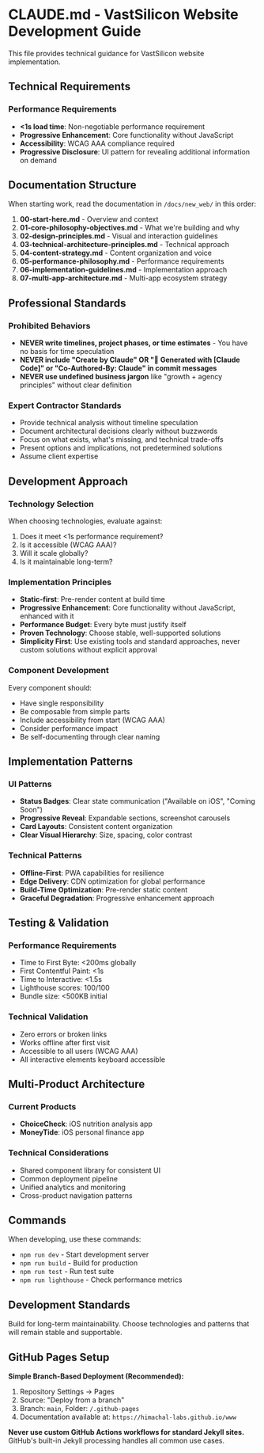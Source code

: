 # CLAUDE.md - VastSilicon Website Development Guide

This file provides technical guidance for VastSilicon website implementation.

## Technical Requirements

### Performance Requirements
- **<1s load time**: Non-negotiable performance requirement
- **Progressive Enhancement**: Core functionality without JavaScript
- **Accessibility**: WCAG AAA compliance required
- **Progressive Disclosure**: UI pattern for revealing additional information on demand

## Documentation Structure

When starting work, read the documentation in `/docs/new_web/` in this order:

1. **00-start-here.md** - Overview and context
2. **01-core-philosophy-objectives.md** - What we're building and why
4. **02-design-principles.md** - Visual and interaction guidelines
5. **03-technical-architecture-principles.md** - Technical approach
6. **04-content-strategy.md** - Content organization and voice
7. **05-performance-philosophy.md** - Performance requirements
8. **06-implementation-guidelines.md** - Implementation approach
9. **07-multi-app-architecture.md** - Multi-app ecosystem strategy

## Professional Standards

### Prohibited Behaviors
- **NEVER write timelines, project phases, or time estimates** - You have no basis for time speculation
- **NEVER include "Create by Claude" OR "🤖 Generated with [Claude Code]" or "Co-Authored-By: Claude" in commit messages**
- **NEVER use undefined business jargon** like "growth + agency principles" without clear definition

### Expert Contractor Standards
- Provide technical analysis without timeline speculation
- Document architectural decisions clearly without buzzwords
- Focus on what exists, what's missing, and technical trade-offs
- Present options and implications, not predetermined solutions
- Assume client expertise

## Development Approach

### Technology Selection
When choosing technologies, evaluate against:
1. Does it meet <1s performance requirement?
2. Is it accessible (WCAG AAA)?
3. Will it scale globally?
4. Is it maintainable long-term?

### Implementation Principles
- **Static-first**: Pre-render content at build time
- **Progressive Enhancement**: Core functionality without JavaScript, enhanced with it
- **Performance Budget**: Every byte must justify itself
- **Proven Technology**: Choose stable, well-supported solutions
- **Simplicity First**: Use existing tools and standard approaches, never custom solutions without explicit approval

### Component Development
Every component should:
- Have single responsibility
- Be composable from simple parts
- Include accessibility from start (WCAG AAA)
- Consider performance impact
- Be self-documenting through clear naming

## Implementation Patterns

### UI Patterns
- **Status Badges**: Clear state communication ("Available on iOS", "Coming Soon")
- **Progressive Reveal**: Expandable sections, screenshot carousels
- **Card Layouts**: Consistent content organization
- **Clear Visual Hierarchy**: Size, spacing, color contrast

### Technical Patterns
- **Offline-First**: PWA capabilities for resilience
- **Edge Delivery**: CDN optimization for global performance
- **Build-Time Optimization**: Pre-render static content
- **Graceful Degradation**: Progressive enhancement approach

## Testing & Validation

### Performance Requirements
- Time to First Byte: <200ms globally
- First Contentful Paint: <1s
- Time to Interactive: <1.5s
- Lighthouse scores: 100/100
- Bundle size: <500KB initial

### Technical Validation
- Zero errors or broken links
- Works offline after first visit
- Accessible to all users (WCAG AAA)
- All interactive elements keyboard accessible

## Multi-Product Architecture

### Current Products
- **ChoiceCheck**: iOS nutrition analysis app
- **MoneyTide**: iOS personal finance app

### Technical Considerations
- Shared component library for consistent UI
- Common deployment pipeline
- Unified analytics and monitoring
- Cross-product navigation patterns

## Commands

When developing, use these commands:
- `npm run dev` - Start development server
- `npm run build` - Build for production
- `npm run test` - Run test suite
- `npm run lighthouse` - Check performance metrics

## Development Standards

Build for long-term maintainability. Choose technologies and patterns that will remain stable and supportable.

## GitHub Pages Setup

**Simple Branch-Based Deployment (Recommended):**
1. Repository Settings → Pages
2. Source: "Deploy from a branch"
3. Branch: `main`, Folder: `/.github-pages`
4. Documentation available at: `https://himachal-labs.github.io/www`

**Never use custom GitHub Actions workflows for standard Jekyll sites.** GitHub's built-in Jekyll processing handles all common use cases.
